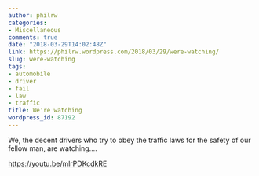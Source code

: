 ```yaml
---
author: philrw
categories:
- Miscellaneous
comments: true
date: "2018-03-29T14:02:48Z"
link: https://philrw.wordpress.com/2018/03/29/were-watching/
slug: were-watching
tags:
- automobile
- driver
- fail
- law
- traffic
title: We're watching
wordpress_id: 87192
---
```


We, the decent drivers who try to obey the traffic laws for the safety of our fellow man, are watching....

https://youtu.be/mlrPDKcdkRE
